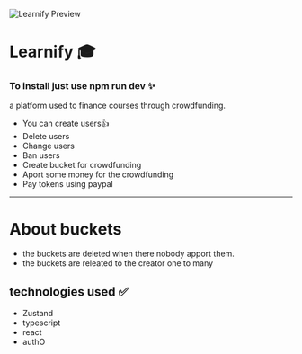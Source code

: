 ![Learnify Preview](https://photos.google.com/search/_tra_/photo/AF1QipPrix558RC8pNrB6OmcCyumWekY8Pqka0PZGocP)

# Learnify 🎓
### To install just use npm run dev ✨
a platform used to finance courses through crowdfunding.
- You can create users👍
- Delete users
- Change users
- Ban users
- Create bucket for crowdfunding
- Aport some money for the crowdfunding
- Pay tokens using paypal
  
----------------------------------

# About buckets
- the buckets are deleted when there nobody apport them.
- the buckets are releated  to the creator one to many 
## technologies used ✅
- Zustand
- typescript
- react
- authO
